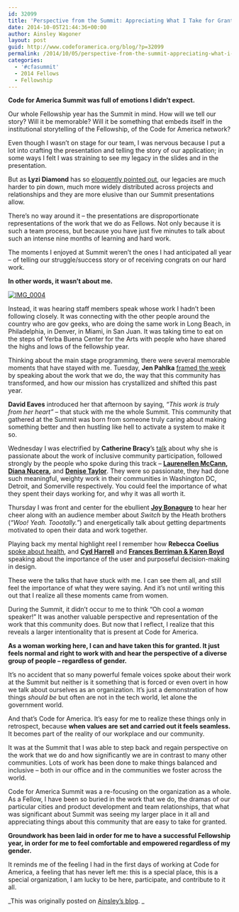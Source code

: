 ```yaml
---
id: 32099
title: 'Perspective from the Summit: Appreciating What I Take for Granted'
date: 2014-10-05T21:44:36+00:00
author: Ainsley Wagoner
layout: post
guid: http://www.codeforamerica.org/blog/?p=32099
permalink: /2014/10/05/perspective-from-the-summit-appreciating-what-i-take-for-granted/
categories:
  - '#cfasummit'
  - 2014 Fellows
  - Fellowship
---
```

<p class="graf--h4">
  <strong>Code for America Summit was full of emotions I didn&#8217;t expect.</strong>
</p>

Our whole Fellowship year has the Summit in mind. How will we tell our story? Will it be memorable? Will it be something that embeds itself in the institutional storytelling of the Fellowship, of the Code for America network?

Even though I wasn’t on stage for our team, I was nervous because I put a lot into crafting the presentation and telling the story of our application; in some ways I felt I was straining to see my legacy in the slides and in the presentation.

But as **Lyzi Diamond** has so [eloquently pointed out](http://lyzidiamond.com/posts/small-things-big-things/), our legacies are much harder to pin down, much more widely distributed across projects and relationships and they are more elusive than our Summit presentations allow.

There’s no way around it &#8211; the presentations are disproportionate representations of the work that we do as Fellows. Not only because it is such a team process, but because you have just five minutes to talk about such an intense nine months of learning and hard work.

The moments I enjoyed at Summit weren’t the ones I had anticipated all year &#8211; of telling our struggle/success story or of receiving congrats on our hard work.

<p class="graf--h4">
  <strong>In other words, it wasn&#8217;t about me.</strong>
</p>

<p class="graf--h4">
  <a href="http://www.codeforamerica.org/blog/wp-content/uploads/2014/10/IMG_0004.jpg"><img class="alignleft size-full wp-image-32128" src="http://www.codeforamerica.org/blog/wp-content/uploads/2014/10/IMG_0004.jpg" alt="IMG_0004" /></a>
</p>

Instead, it was hearing staff members speak whose work I hadn’t been following closely. It was connecting with the other people around the country who are gov geeks, who are doing the same work in Long Beach, in Philadelphia, in Denver, in Miami, in San Juan. It was taking time to eat on the steps of Yerba Buena Center for the Arts with people who have shared the highs and lows of the fellowship year.

Thinking about the main stage programming, there were several memorable moments that have stayed with me. Tuesday, **Jen Pahlka** [framed the week](https://www.youtube.com/watch?v=Pekb5ZhcqKk&list=PL65XgbSILalWFStqV0z0N9pvftstJ8AAh) by speaking about the work that we do, the way that this community has transformed, and how our mission has crystallized and shifted this past year.

**David Eaves** introduced her that afternoon by saying, _“This work is truly from her heart”_ &#8211; that stuck with me the whole Summit. This community that gathered at the Summit was born from someone truly caring about making something better and then hustling like hell to activate a system to make it so.

Wednesday I was electrified by **Catherine Bracy**’s [talk](https://www.youtube.com/watch?v=_94nuYefE_Y&list=PL65XgbSILalWFStqV0z0N9pvftstJ8AAh&index=29) about why she is passionate about the work of inclusive community participation, followed strongly by the people who spoke during this track &#8211; **[Laurenellen McCann](https://www.youtube.com/watch?v=sbqNkz_mjng&index=30&list=PL65XgbSILalWFStqV0z0N9pvftstJ8AAh), [Diana Nucera](https://www.youtube.com/watch?v=Lu2buyqaEdc&index=31&list=PL65XgbSILalWFStqV0z0N9pvftstJ8AAh),** and **[Denise Taylor](https://www.youtube.com/watch?v=_MscPGVijqU&index=32&list=PL65XgbSILalWFStqV0z0N9pvftstJ8AAh)**. They were so passionate, they had done such meaningful, weighty work in their communities in Washington DC, Detroit, and Somerville respectively. You could feel the importance of what they spent their days working for, and why it was all worth it.

Thursday I was front and center for the ebullient **[Joy Bonaguro](https://www.youtube.com/watch?v=UuFRCg0U6mE&index=48&list=PL65XgbSILalWFStqV0z0N9pvftstJ8AAh)** to hear her cheer along with an audience member about _Switch_ by the Heath brothers (_“Woo! Yeah. Toootally.”_) and energetically talk about getting departments motivated to open their data and work together.

Playing back my mental highlight reel I remember how **Rebecca Coelius** [spoke about health](https://www.youtube.com/watch?v=VwoY6EbSnRc&index=14&list=PL65XgbSILalWFStqV0z0N9pvftstJ8AAh), and **[Cyd Harrell](https://www.youtube.com/watch?v=ZbdzGoiVku8&list=PL65XgbSILalWFStqV0z0N9pvftstJ8AAh&index=53)** and **[Frances Berriman & Karen Boyd](https://www.youtube.com/watch?v=XcljjSXYygQ&list=PL65XgbSILalWFStqV0z0N9pvftstJ8AAh&index=54)** speaking about the importance of the user and purposeful decision-making in design.

These were the talks that have stuck with me. I can see them all, and still feel the importance of what they were saying. And it’s not until writing this out that I realize all these moments came from women.

During the Summit, it didn’t occur to me to think “Oh cool a _woman_ speaker!” It was another valuable perspective and representation of the work that this community does. But now that I reflect, I realize that this reveals a larger intentionality that is present at Code for America.

<p class="graf--h4">
  <strong>As a woman working here, I can and have taken this for granted. It just feels normal and right to work with and hear the perspective of a diverse group of people &#8211; regardless of gender.</strong>
</p>

It’s no accident that so many powerful female voices spoke about their work at the Summit but neither is it something that is forced or even overt in how we talk about ourselves as an organization. It’s just a demonstration of how things _should be_ but often are not in the tech world, let alone the government world.

And that’s Code for America. It’s easy for me to realize these things only in retrospect, because **when values are set and carried out it feels seamless.** It becomes part of the reality of our workplace and our community.

It was at the Summit that I was able to step back and regain perspective on the work that we do and how significantly we are in contrast to many other communities. Lots of work has been done to make things balanced and inclusive &#8211; both in our office and in the communities we foster across the world.

Code for America Summit was a re-focusing on the organization as a whole. As a Fellow, I have been so buried in the work that we do, the dramas of our particular cities and product development and team relationships, that what was significant about Summit was seeing my larger place in it all and appreciating things about this community that are easy to take for granted.

<p class="graf--h4">
  <strong>Groundwork has been laid in order for me to have a successful Fellowship year, in order for me to feel comfortable and empowered regardless of my gender.</strong>
</p>

It reminds me of the feeling I had in the first days of working at Code for America, a feeling that has never left me: this is a special place, this is a special organization, I am lucky to be here, participate, and contribute to it all.

_This was originally posted on [Ainsley&#8217;s blog](http://ainsleywagoner.com/2014/10/02/perspective-from-the-summit-appreciating-what-i-take-for-granted/). _
